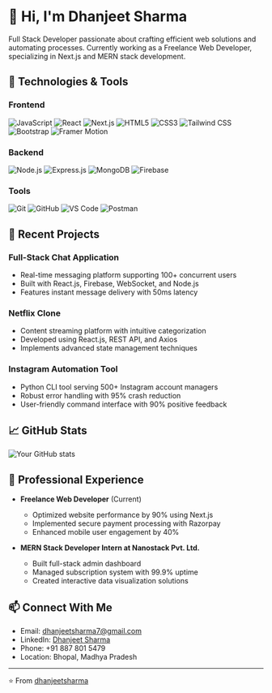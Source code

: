 # 👋 Hi, I'm Dhanjeet Sharma

Full Stack Developer passionate about crafting efficient web solutions and automating processes. Currently working as a Freelance Web Developer, specializing in Next.js and MERN stack development.

## 🚀 Technologies & Tools

### Frontend
![JavaScript](https://img.shields.io/badge/-JavaScript-F7DF1E?style=flat-square&logo=javascript&logoColor=black)
![React](https://img.shields.io/badge/-React-61DAFB?style=flat-square&logo=react&logoColor=black)
![Next.js](https://img.shields.io/badge/-Next.js-000000?style=flat-square&logo=next.js&logoColor=white)
![HTML5](https://img.shields.io/badge/-HTML5-E34F26?style=flat-square&logo=html5&logoColor=white)
![CSS3](https://img.shields.io/badge/-CSS3-1572B6?style=flat-square&logo=css3&logoColor=white)
![Tailwind CSS](https://img.shields.io/badge/-Tailwind_CSS-38B2AC?style=flat-square&logo=tailwind-css&logoColor=white)
![Bootstrap](https://img.shields.io/badge/-Bootstrap-7952B3?style=flat-square&logo=bootstrap&logoColor=white)
![Framer Motion](https://img.shields.io/badge/-Framer_Motion-0055FF?style=flat-square&logo=framer&logoColor=white)

### Backend
![Node.js](https://img.shields.io/badge/-Node.js-339933?style=flat-square&logo=node.js&logoColor=white)
![Express.js](https://img.shields.io/badge/-Express.js-000000?style=flat-square&logo=express&logoColor=white)
![MongoDB](https://img.shields.io/badge/-MongoDB-47A248?style=flat-square&logo=mongodb&logoColor=white)
![Firebase](https://img.shields.io/badge/-Firebase-FFCA28?style=flat-square&logo=firebase&logoColor=black)

### Tools
![Git](https://img.shields.io/badge/-Git-F05032?style=flat-square&logo=git&logoColor=white)
![GitHub](https://img.shields.io/badge/-GitHub-181717?style=flat-square&logo=github&logoColor=white)
![VS Code](https://img.shields.io/badge/-VS_Code-007ACC?style=flat-square&logo=visual-studio-code&logoColor=white)
![Postman](https://img.shields.io/badge/-Postman-FF6C37?style=flat-square&logo=postman&logoColor=white)

## 🎯 Recent Projects

### Full-Stack Chat Application
- Real-time messaging platform supporting 100+ concurrent users
- Built with React.js, Firebase, WebSocket, and Node.js
- Features instant message delivery with 50ms latency

### Netflix Clone
- Content streaming platform with intuitive categorization
- Developed using React.js, REST API, and Axios
- Implements advanced state management techniques

### Instagram Automation Tool
- Python CLI tool serving 500+ Instagram account managers
- Robust error handling with 95% crash reduction
- User-friendly command interface with 90% positive feedback

## 📈 GitHub Stats

![Your GitHub stats](https://github-readme-stats.vercel.app/api?username=dhanjeetsharma&show_icons=true&theme=radical)

## 🌟 Professional Experience

- **Freelance Web Developer** (Current)
  - Optimized website performance by 90% using Next.js
  - Implemented secure payment processing with Razorpay
  - Enhanced mobile user engagement by 40%

- **MERN Stack Developer Intern at Nanostack Pvt. Ltd.**
  - Built full-stack admin dashboard
  - Managed subscription system with 99.9% uptime
  - Created interactive data visualization solutions

## 📫 Connect With Me

- Email: dhanjeetsharma7@gmail.com
- LinkedIn: [Dhanjeet Sharma](https://linkedin.com/in/your-profile)
- Phone: +91 887 801 5479
- Location: Bhopal, Madhya Pradesh

---
⭐️ From [dhanjeetsharma](https://github.com/dhanjeetsharma)
